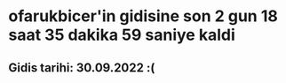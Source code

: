 # ofarukbicer'in gidisine son 2 gun 18 saat 35 dakika 59 saniye kaldi

## Gidis tarihi: 30.09.2022 :(
